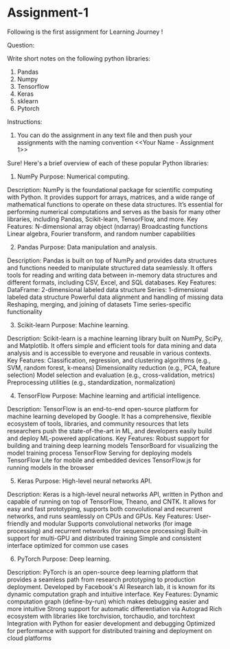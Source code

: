 # Assignment-1
Following is the first assignment for Learning Journey !

Question:

Write short notes on the following python libraries:
1) Pandas
2) Numpy
3) Tensorflow
4) Keras
5) sklearn
6) Pytorch

Instructions:

1) You can do the assignment in any text file and then push your assignments with the naming convention <<Your Name -
 Assignment 1>>

Sure! Here's a brief overview of each of these popular Python libraries:


1. NumPy
Purpose: Numerical computing.

Description: NumPy is the foundational package for scientific computing with Python. It provides support for arrays, matrices, and a wide range of mathematical functions to operate on these data structures. It’s essential for performing numerical computations and serves as the basis for many other libraries, including Pandas, Scikit-learn, TensorFlow, and more.
Key Features:
N-dimensional array object (ndarray)
Broadcasting functions
Linear algebra, Fourier transform, and random number capabilities

2. Pandas
Purpose: Data manipulation and analysis.

Description: Pandas is built on top of NumPy and provides data structures and functions needed to manipulate structured data seamlessly. It offers tools for reading and writing data between in-memory data structures and different formats, including CSV, Excel, and SQL databases.
Key Features:
DataFrame: 2-dimensional labeled data structure
Series: 1-dimensional labeled data structure
Powerful data alignment and handling of missing data
Reshaping, merging, and joining of datasets
Time series-specific functionality

3. Scikit-learn
Purpose: Machine learning.

Description: Scikit-learn is a machine learning library built on NumPy, SciPy, and Matplotlib. It offers simple and efficient tools for data mining and data analysis and is accessible to everyone and reusable in various contexts.
Key Features:
Classification, regression, and clustering algorithms (e.g., SVM, random forest, k-means)
Dimensionality reduction (e.g., PCA, feature selection)
Model selection and evaluation (e.g., cross-validation, metrics)
Preprocessing utilities (e.g., standardization, normalization)

4. TensorFlow
Purpose: Machine learning and artificial intelligence.

Description: TensorFlow is an end-to-end open-source platform for machine learning developed by Google. It has a comprehensive, flexible ecosystem of tools, libraries, and community resources that lets researchers push the state-of-the-art in ML, and developers easily build and deploy ML-powered applications.
Key Features:
Robust support for building and training deep learning models
TensorBoard for visualizing the model training process
TensorFlow Serving for deploying models
TensorFlow Lite for mobile and embedded devices
TensorFlow.js for running models in the browser

5. Keras
Purpose: High-level neural networks API.

Description: Keras is a high-level neural networks API, written in Python and capable of running on top of TensorFlow, Theano, and CNTK. It allows for easy and fast prototyping, supports both convolutional and recurrent networks, and runs seamlessly on CPUs and GPUs.
Key Features:
User-friendly and modular
Supports convolutional networks (for image processing) and recurrent networks (for sequence processing)
Built-in support for multi-GPU and distributed training
Simple and consistent interface optimized for common use cases

6. PyTorch
Purpose: Deep learning.

Description: PyTorch is an open-source deep learning platform that provides a seamless path from research prototyping to production deployment. Developed by Facebook's AI Research lab, it is known for its dynamic computation graph and intuitive interface.
Key Features:
Dynamic computation graph (define-by-run) which makes debugging easier and more intuitive
Strong support for automatic differentiation via Autograd
Rich ecosystem with libraries like torchvision, torchaudio, and torchtext
Integration with Python for easier development and debugging
Optimized for performance with support for distributed training and deployment on cloud platforms
 


